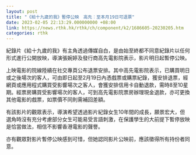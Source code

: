 ```yaml
---
layout: post
title: "《給十九歲的我》暫停公映　高先︰至本月19日可退票"
date: 2023-02-05 22:13:29.000000000 +08:00
link: https://news.rthk.hk/rthk/ch/component/k2/1686605-20230205.htm
categories: rthk
---
```


紀錄片《給十九歲的我》有主角透過傳媒自白，是由始至終都不同意紀錄片以任何形式進行公開放映，導演張婉婷及發行商高先電影院表示，影片明日起暫停公映。

上映電影的院線陸續在社交專頁公布退票安排。其中高先電影院表示，已購買明日或之後場次的客人，可由即日起至2月19日內憑戲票或購票紀錄，獲安排退票，經網頁或應用程式購買受影響場次之客人，會獲安排信用卡自動退款，需時8至10星期。經票房購買受影響場次的客人，可到高先電影院票房辦理現金退款，亦可更換其他電影的戲票，如票價不同則需補回差額。

有該影片的觀眾表示，導演希望透過影片紀錄女生10年間的成長，願景宏大，但選角時沒有充分考慮部分女生可能易受言語刺激，在保護學生的大前提下暫停放映是恰當做法，相信不影響香港電影的聲譽。

亦有觀眾對影片暫停公映感到可惜，但她認同影片公映前，應該徵得所有持份者同意。
